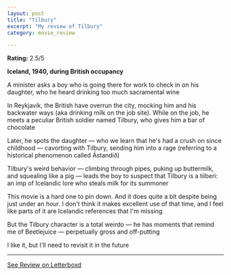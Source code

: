 ```yaml
---
layout: post
title: "Tilbury"
excerpt: "My review of Tilbury"
category: movie_review

---
```


**Rating:** 2.5/5

<b>Iceland, 1940, during British occupancy</b>

A minister asks a boy who is going there for work to check in on his daughter, who he heard drinking too much sacramental wine

In Reykjavik, the British have overrun the city, mocking him and his backwater ways (aka drinking milk on the job site). While on the job, he meets a peculiar British soldier named Tilbury, who gives him a bar of chocolate

Later, he spots the daughter — who we learn that he's had a crush on since childhood — cavorting with Tilbury, sending him into a rage (referring to a historical phenomenon called Ástandið)

Tilbury's weird behavior — climbing through pipes, puking up buttermilk, and squealing like a pig — leads the boy to suspect that Tilbury is a tiiberi: an imp of Icelandic lore who steals milk for its summoner

This movie is a hard one to pin down. And it does quite a bit despite being just under an hour. I don't think it makes excellent use of that time, and I feel like parts of it are Icelandic references that I'm missing

But the Tilbury character is a total weirdo — he has moments that remind me of Beetlejuice — perpetually gross and off-putting

I like it, but I'll need to revisit it in the future

<hr>

[See Review on Letterboxd](https://boxd.it/4RbEDX)
